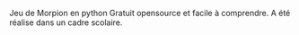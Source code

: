 Jeu de Morpion en python
Gratuit opensource et facile à comprendre.
A été réalise dans un cadre scolaire.
